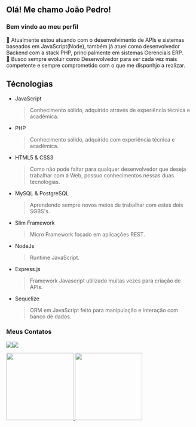 ## Olá! Me chamo João Pedro! 
### Bem vindo ao meu perfil

🔭 Atualmente estou atuando com o desenvolvimento de APIs e sistemas baseados em JavaScript(Node), também já atuei como desenvolvedor Backend com a stack PHP, principalmente em sistemas Gerenciais ERP. </br>
🌱 Busco sempre evoluir como Desenvolvedor para ser cada vez mais competente e sempre comprometido com o que me disponhjo a realizar. </br>

## Técnologias 

* JavaScript
  > Conhecimento sólido, adquirido através de experiência técnica e acadêmica.
* PHP
  > Conhecimento sólido, adquirido com experiência técnica e acadêmica.
* HTML5 & CSS3
  > Como não pode faltar para qualquer desenvolvedor que deseja trabalhar com a Web, possuo conhecimentos nessas duas tecnologias.
* MySQL & PostgreSQL
  > Aprendendo sempre novos meios de trabalhar com estes dois SGBS's.
* Slim Framework
  > Micro Framework focado em aplicações REST.
* NodeJs
  > Runtime JavaScript.
* Express.js
  > Framework Javascript utilizado muitas vezes para criação de APIs.
* Sequelize
  > ORM em JavaScript feito para manipulação e interação com banco de dados.

### Meus Contatos

<a href="mailto:jp200209@gmail.com"><img src="https://img.shields.io/badge/Gmail-D14836?style=for-the-badge&logo=gmail&logoColor=white" target="_blank"></a><a href="https://www.linkedin.com/in/jo%C3%A3o-pedro-silva-8828251ba/" target="_blank"><img src="https://img.shields.io/badge/-LinkedIn-%230077B5?style=for-the-badge&logo=linkedin&logoColor=white" target="_blank"></a>

<div>
  <a href="https://github.com/joaops23">
  <img height="180em" src="https://github-readme-stats.vercel.app/api/top-langs/?username=joaops23&layout=compact&langs_count=7&theme=dracula"/>
  <img height="180em" src="https://github-readme-stats.vercel.app/api?username=joaops23&show_icons=true&theme=dracula&include_all_commits=true&count_private=true"/>
</div>

